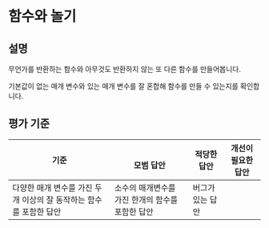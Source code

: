 # 함수와 놀기

## 설명

무언가를 반환하는 함수와 아무것도 반환하지 않는 또 다른 함수를 만들어봅니다.

기본값이 없는 매개 변수와 있는 매개 변수를 잘 혼합해 함수를 만들 수 있는지를 확인합니다.

## 평가 기준

기준 | <br>모범 답안 | 적당한 답안 | 개선이 필요한 답안
--- | --- | --- | ---
 | 다양한 매개 변수를 가진 두개 이상의 잘 동작하는 함수를 포함한 답안 | 소수의 매개변수를 가진 한개의 함수를 포함한 답안 | 버그가 있는 답안
